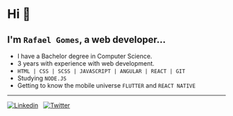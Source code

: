 # Hi 👋


## I'm `Rafael Gomes`, a web developer... 

* I have a Bachelor degree in Computer Science.
* 3 years with experience with web development.
* `HTML | CSS | SCSS | JAVASCRIPT | ANGULAR | REACT | GIT`
* Studying `NODE.JS`
* Getting to know the mobile universe `FLUTTER` and `REACT NATIVE`

<hr>

[![Linkedin](https://camo.githubusercontent.com/397ddd713090412d4d41e846fcc818ad60b5f22f/68747470733a2f2f696d672e736869656c64732e696f2f62616467652f2d4c696e6b6564496e2d626c75653f7374796c653d666c61742d737175617265266c6f676f3d4c696e6b6564696e266c6f676f436f6c6f723d7768697465266c696e6b3d68747470733a2f2f7777772e6c696e6b6564696e2e636f6d2f696e2f756269726174616e66736f617265732f)](https://www.linkedin.com/in/rafaelgcaldas/)
&nbsp;
[![Twitter](https://camo.githubusercontent.com/1f1564d50da4e40ef6200c2f93e8c2211c311107/68747470733a2f2f696d672e736869656c64732e696f2f62616467652f2d547769747465722d3163613066313f7374796c653d666c61742d737175617265266c6162656c436f6c6f723d316361306631266c6f676f3d74776974746572266c6f676f436f6c6f723d7768697465266c696e6b3d68747470733a2f2f747769747465722e636f6d2f6c676462697474656e636f757274)](https://twitter.com/2Rafaelzinho)

<!--
**rafaelgcaldas/rafaelgcaldas** is a ✨ _special_ ✨ repository because its `README.md` (this file) appears on your GitHub profile.

![](https://github-readme-stats.vercel.app/api/top-langs/?username=rafaelgcaldas&hide=PlpgSQL,jupyter%20notebook,htm)

Here are some ideas to get you started:

- 🔭 I’m currently working on ...
- 🌱 I’m currently learning ...
- 👯 I’m looking to collaborate on ...
- 🤔 I’m looking for help with ...
- 💬 Ask me about ...
- 📫 How to reach me: ...
- 😄 Pronouns: ...
- ⚡ Fun fact: ...
-->


